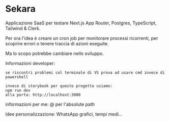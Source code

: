 # Sekara

Applicazione SaaS per testare Next.js App Router, Postgres, TypeScript, Tailwind \& Clerk.

Per ora l'idea è creare un cron job per monitorare processi ricorrenti, per scoprire errori o tenere traccia di azioni eseguite.

Ma lo scopo potrebbe cambiare nello sviluppo.


Informazioni developer:

    se riscontri problemi col terminale di VS prova ad usare cmd invece di powershell

    invece di storybook per questo progetto usiamo: 
    npm run dev 
    alla porta: http://localhost:3000

informazioni per me:
    @ per l'absolute path





Idee personalizzazione: 
    WhatsApp
    grafici, tempi medi...


